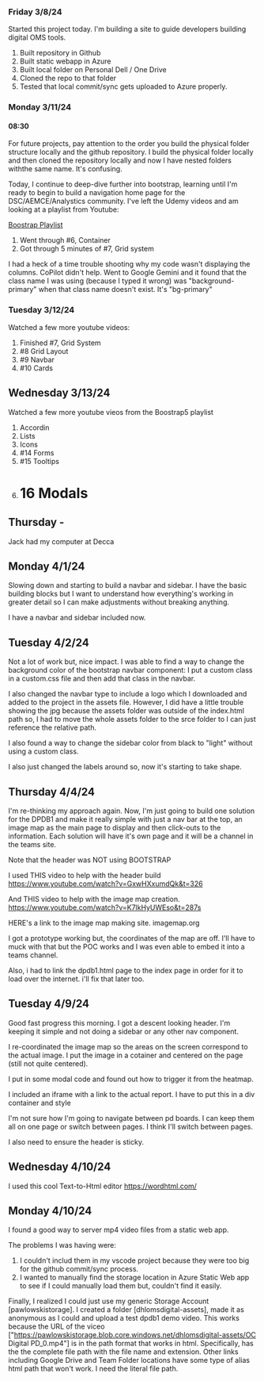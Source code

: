 ### Friday 3/8/24
Started this project today. I'm building a site to guide developers building digital OMS tools.

1. Built repository in Github
2. Built static webapp in Azure
3. Built local folder on Personal Dell / One Drive
4. Cloned the repo to that folder
5. Tested that local commit/sync gets uploaded to Azure properly.

### Monday 3/11/24
#### 08:30
For future projects, pay attention to the order you build the physical folder structure locally and the github repository. I build the physical folder locally and then cloned the repository locally and now I have nested folders withthe same name. It's confusing.

Today, I continue to deep-dive further into bootstrap, learning until I'm ready to begin to build a navigation home page for the DSC/AEMCE/Analystics community. I've left the Udemy videos and am looking at a playlist from Youtube: 

[Boostrap Playlist](https://www.youtube.com/watch?v=irfbn103AzE&list=PL4cUxeGkcC9joIM91nLzd_qaH_AimmdAR&index=7)

1. Went through #6, Container
2. Got through 5 minutes of #7, Grid system

I had a heck of a time trouble shooting why my code wasn't displaying the columns. CoPilot didn't help. Went to Google Gemini and it found that the class name I was using (because I typed it wrong) was "background-primary" when that class name doesn't exist. It's "bg-primary"

### Tuesday 3/12/24
Watched a few more youtube videos:

1. Finished #7, Grid System
2. #8 Grid Layout
3. #9 Navbar
4. #10 Cards

## Wednesday 3/13/24
Watched a few more youtube vieos from the Boostrap5 playlist

1. Accordin
2. Lists
3. Icons
1. #14 Forms
2. #15 Tooltips
3. # 16 Modals

## Thursday - 
Jack had my computer at Decca

## Monday 4/1/24
Slowing down and starting to build a navbar and sidebar. I have the basic building blocks but I want to understand how everything's working in greater detail so I can make adjustments without breaking anything.

I have a navbar and sidebar included now.

## Tuesday 4/2/24
Not a lot of work but, nice impact. I was able to find a way to change the background color of the bootstrap navbar component: I put a custom class in a custom.css file and then add that class in the navbar. 

I also changed the navbar type to include a logo which I downloaded and added to the project in the assets file. However, I did have a little trouble showing the jpg because the assets folder was outside of the index.html path so, I had to move the whole assets folder to the srce folder to I can just reference the relative path.

I also found a way to change the sidebar color from black to "light" without using a custom class.

I also just changed the labels around so, now it's starting to take shape.

## Thursday 4/4/24
I'm re-thinking my approach again. Now, I'm just going to build one solution for the DPDB1 and make it really simple with just a nav bar at the top, an image map as the main page to display and then click-outs to the information. Each solution will have it's own page and it will be a channel in the teams site.

Note that the header was NOT using BOOTSTRAP

I used THIS video to help with the header build
https://www.youtube.com/watch?v=GxwHXxumdQk&t=326

And THIS video to help with the image map creation.
https://www.youtube.com/watch?v=K7lkHyUWEso&t=287s

HERE's a link to the image map making site.
imagemap.org

I got a prototype working but, the coordinates of the map are off. I'll have to muck with that but the POC works and I was even able to embed it into a teams channel.

Also, i had to link the dpdb1.html page to the index page in order for it to load over the internet. i'll fix that later too.

## Tuesday 4/9/24
Good fast progress this morning. I got a descent looking header. I'm keeping it simple and not doing a sidebar or any other nav component.

I re-coordinated the image map so the areas on the screen correspond to the actual image. I put the image in a cotainer and centered on the page (still not quite centered).

I put in some modal code and found out how to trigger it from the heatmap.

I included an iframe with a link to the actual report. I have to put this in a div container and style

I'm not sure how I'm going to navigate between pd boards. I can keep them all on one page or switch between pages. I think I'll switch between pages.

I also need to ensure the header is sticky.

## Wednesday 4/10/24

I used this cool Text-to-Html editor
https://wordhtml.com/

## Monday 4/10/24

I found a good way to server mp4 video files from a static web app. 

The problems I was having were:

1. I couldn't includ them in my vscode project because they were too big for the github commit/sync process.
2. I wanted to manually find the storage location in Azure Static Web app to see if I could manually load them but, couldn't find it easily.

Finally, I realized I could just use my generic Storage Account [pawlowskistorage]. I created a folder [dhlomsdigital-assets], made it as anonymous as I could and upload a test dpdb1 demo video. This works because the URL of the viceo ["https://pawlowskistorage.blob.core.windows.net/dhlomsdigital-assets/OC Digital PD_0.mp4"] is in the path format that works in html. Specifically, has the the complete file path with the file name and extension. Other links including Google Drive and Team Folder locations have some type of alias html path that won't work. I need the literal file path.

